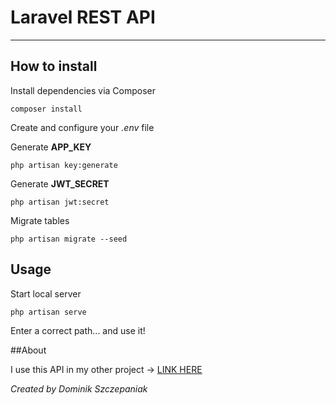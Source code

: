 # Laravel REST API

----
## How to install

Install dependencies via Composer

    composer install

Create and configure your *.env* file

Generate **APP_KEY**

    php artisan key:generate

Generate **JWT_SECRET**

    php artisan jwt:secret

Migrate tables

    php artisan migrate --seed


## Usage

Start local server

    php artisan serve

Enter a correct path... and use it!

##About

I use this API in my other project -> [LINK HERE](https://github.com/elszczepano/Social_Network_React)

*Created by Dominik Szczepaniak*
